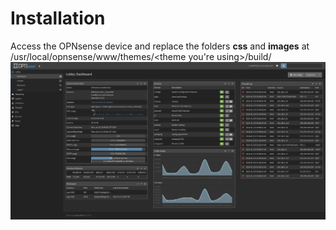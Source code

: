 # Installation

Access the OPNsense device and replace the folders **css** and **images** at /usr/local/opnsense/www/themes/<theme you're using>/build/
![Dashboard](https://raw.githubusercontent.com/dcquence/opnsense-recolor/main/dashboard.png)
